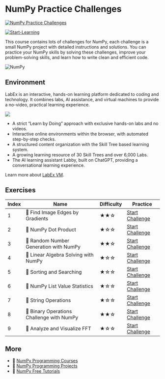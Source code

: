 # NumPy Practice Challenges

[![NumPy Practice Challenges](https://cover-creator.appbot.io/numpy-practice-challenges.png)](https://labex.io/courses/numpy-practice-challenges)

[![Start-Learning](https://img.shields.io/badge/Start-Learning-whitesmoke?style=for-the-badge)](https://labex.io/courses/numpy-practice-challenges)

This course contains lots of challenges for NumPy, each challenge is a small NumPy project with detailed instructions and solutions. You can practice your NumPy skills by solving these challenges, improve your problem-solving skills, and learn how to write clean and efficient code.

![NumPy](https://img.shields.io/badge/NumPy-whitesmoke?style=for-the-badge&logo=numpy)


## Environment

LabEx is an interactive, hands-on learning platform dedicated to coding and technology. It combines labs, AI assistance, and virtual machines to provide a no-video, practical learning experience.

![](https://tutorial-screenshot.getvm.io/images/vm-1725247253.png)

- A strict “Learn by Doing” approach with exclusive hands-on labs and no videos.
- Interactive online environments within the browser, with automated step-by-step checks.
- A structured content organization with the Skill Tree based learning system.
- A growing learning resource of 30 Skill Trees and over 6,000 Labs.
- The AI learning assistant Labby, built on ChatGPT, providing a conversational learning experience.

Learn more about [LabEx VM](https://support.labex.io/using-labex/virtual-machine).

## Exercises

|   Index | Name                                     | Difficulty   | Practice                                                                                                                     |
|---------|------------------------------------------|--------------|------------------------------------------------------------------------------------------------------------------------------|
|       1 | 🎯 Find Image Edges by Gradients          | ★★☆          | <a target='_blank' href='https://labex.io/tutorials/opencv-find-image-edges-by-gradients-259151'>Start Challenge</a>         |
|       2 | 🎯 NumPy Dot Product                      | ★☆☆          | <a target='_blank' href='https://labex.io/tutorials/numpy-numpy-dot-product-8737'>Start Challenge</a>                        |
|       3 | 🎯 Random Number Generation with NumPy    | ★★☆          | <a target='_blank' href='https://labex.io/tutorials/numpy-random-number-generation-with-numpy-34635'>Start Challenge</a>     |
|       4 | 🎯 Linear Algebra Solving with NumPy      | ★☆☆          | <a target='_blank' href='https://labex.io/tutorials/numpy-linear-algebra-solving-with-numpy-8000'>Start Challenge</a>        |
|       5 | 🎯 Sorting and Searching                  | ★☆☆          | <a target='_blank' href='https://labex.io/tutorials/numpy-sorting-and-searching-154566'>Start Challenge</a>                  |
|       6 | 🎯 NumPy List Value Statistics            | ★☆☆          | <a target='_blank' href='https://labex.io/tutorials/numpy-numpy-list-value-statistics-664'>Start Challenge</a>               |
|       7 | 🎯 String Operations                      | ★☆☆          | <a target='_blank' href='https://labex.io/tutorials/numpy-string-operations-148882'>Start Challenge</a>                      |
|       8 | 🎯 Binary Operations Challenge with NumPy | ★★☆          | <a target='_blank' href='https://labex.io/tutorials/numpy-binary-operations-challenge-with-numpy-153823'>Start Challenge</a> |
|       9 | 🎯 Analyze and Visualize FFT              | ★☆☆          | <a target='_blank' href='https://labex.io/tutorials/numpy-analyze-and-visualize-fft-55715'>Start Challenge</a>               |

## More

- 🔗 [NumPy Programming Courses](https://github.com/labex-labs/awesome-programming-courses)
- 🔗 [NumPy Programming Projects](https://github.com/labex-labs/awesome-programming-projects)
- 🔗 [NumPy Free Tutorials](https://github.com/labex-labs/numpy-free-tutorials)

